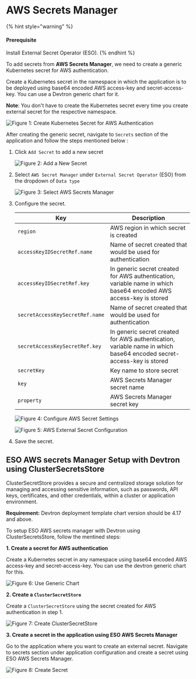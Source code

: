 # AWS Secrets Manager

{% hint style="warning" %}
#### Prerequisite

Install External Secret Operator (ESO).
{% endhint %}

To add secrets from **AWS Secrets Manager**, we need to create a generic Kubernetes secret for AWS authentication.

Create a Kubernetes secret in the namespace in which the application is to be deployed using base64 encoded AWS access-key and secret-access-key. You can use a Devtron generic chart for it.

**Note**: You don't have to create the Kubernetes secret every time you create external secret for the respective namespace.

![Figure 1: Create Kubernetes Secret for AWS Authentication](https://devtron-public-asset.s3.us-east-2.amazonaws.com/images/creating-application/secrets/aws-secret-generic-chart.jpg)

After creating the generic secret, navigate to `Secrets` section of the application and follow the steps mentioned below :

1.  Click `Add Secret` to add a new secret

    ![Figure 2: Add a New Secret](https://devtron-public-asset.s3.us-east-2.amazonaws.com/images/creating-application/secrets/add-secret.jpg)
2.  Select `AWS Secret Manager` under `External Secret Operator` (ESO) from the dropdown of `Data type`

    ![Figure 3: Select AWS Secrets Manager](https://devtron-public-asset.s3.us-east-2.amazonaws.com/images/creating-application/secrets/aws-secret-manager-dropdown.jpg)
3.  Configure the secret.

    | Key                             | Description                                                                                                         |
    | ------------------------------- | ------------------------------------------------------------------------------------------------------------------- |
    | `region`                        | AWS region in which secret is created                                                                               |
    | `accessKeyIDSecretRef.name`     | Name of secret created that would be used for authentication                                                        |
    | `accessKeyIDSecretRef.key`      | In generic secret created for AWS authentication, variable name in which base64 encoded AWS access-key is stored    |
    | `secretAccessKeySecretRef.name` | Name of secret created that would be used for authentication                                                        |
    | `secretAccessKeySecretRef.key`  | In generic secret created for AWS authentication, variable name in which base64 encoded secret-access-key is stored |
    | `secretKey`                     | Key name to store secret                                                                                            |
    | `key`                           | AWS Secrets Manager secret name                                                                                     |
    | `property`                      | AWS Secrets Manager secret key                                                                                      |

    ![Figure 4: Configure AWS Secret Settings](https://devtron-public-asset.s3.us-east-2.amazonaws.com/images/creating-application/secrets/aws-eso.jpg)

    ![Figure 5: AWS External Secret Configuration](https://devtron-public-asset.s3.us-east-2.amazonaws.com/images/creating-application/secrets/aws-external-secret.jpg)
4. Save the secret.

## ESO AWS secrets Manager Setup with Devtron using ClusterSecretsStore

ClusterSecretStore provides a secure and centralized storage solution for managing and accessing sensitive information, such as passwords, API keys, certificates, and other credentials, within a cluster or application environment.

**Requirement:** Devtron deployment template chart version should be 4.17 and above.

To setup ESO AWS secrets manager with Devtron using ClusterSecretsStore, follow the mentined steps:

**1. Create a secret for AWS authentication**

Create a Kubernetes secret in any namespace using base64 encoded AWS access-key and secret-access-key. You can use the devtron generic chart for this.

![Figure 6: Use Generic Chart](https://devtron-public-asset.s3.us-east-2.amazonaws.com/images/creating-application/secrets/aws-secret-generic-chart.jpg)

**2. Create a `ClusterSecretStore`**

Create a `ClusterSecretStore` using the secret created for AWS authentication in step 1.

![Figure 7: Create ClusterSecretStore](https://devtron-public-asset.s3.us-east-2.amazonaws.com/images/creating-application/secrets/clustersecretstore-yaml.jpg)

**3. Create a secret in the application using ESO AWS Secrets Manager**

Go to the application where you want to create an external secret. Navigate to secrets section under application configuration and create a secret using ESO AWS Secrets Manager.

![Figure 8: Create Secret](https://devtron-public-asset.s3.us-east-2.amazonaws.com/images/creating-application/secrets/app-secret-clustersecretstore.jpg)
